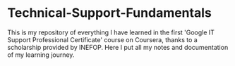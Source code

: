 # Technical-Support-Fundamentals
This is my repository of everything I have learned in the first 'Google IT Support Professional Certificate' course on Coursera, thanks to a scholarship provided by INEFOP. Here I put all my notes and documentation of my learning journey.
